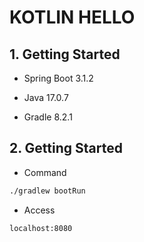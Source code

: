 # KOTLIN HELLO

## 1. Getting Started

- Spring Boot 3.1.2

- Java 17.0.7

- Gradle 8.2.1

## 2. Getting Started

- Command
```sh
./gradlew bootRun
```

- Access
```sh
localhost:8080
```
